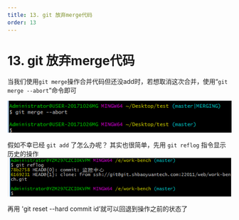 ```yaml
---
title: 13. git 放弃merge代码
order: 13
---
```


# 13. git 放弃merge代码

当我们使用`git merge`操作合并代码但还没add时，若想取消这次合并，使用“`git merge --abort`”命令即可

![6f5af22d660cf513b20b644a57abd09a](./image/image.png)


假如不幸已经 `git add` 了怎么办呢？ 其实也很简单，先用 `git reflog` 指令显示历史的操作
![614f1db5964c46c299ab469b2ca56c77](./image/image%20(1).png)

再用 'git reset --hard commit id’就可以回退到操作之前的状态了
